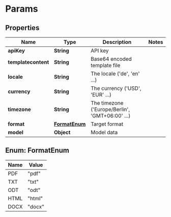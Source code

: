 
# Params

## Properties
Name | Type | Description | Notes
------------ | ------------- | ------------- | -------------
**apiKey** | **String** | API key | 
**templatecontent** | **String** | Base64 encoded template file | 
**locale** | **String** | The locale (&#39;de&#39;, &#39;en&#39; ...) | 
**currency** | **String** | The currency (&#39;USD&#39;, &#39;EUR&#39; ...) | 
**timezone** | **String** | The timezone (&#39;Europe/Berlin&#39;, &#39;GMT+06:00&#39; ...) | 
**format** | [**FormatEnum**](#FormatEnum) | Target format | 
**model** | **Object** | Model data | 


<a name="FormatEnum"></a>
## Enum: FormatEnum
Name | Value
---- | -----
PDF | &quot;pdf&quot;
TXT | &quot;txt&quot;
ODT | &quot;odt&quot;
HTML | &quot;html&quot;
DOCX | &quot;docx&quot;



